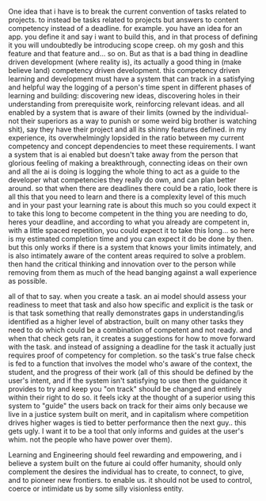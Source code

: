 One idea that i have is to break the current convention of tasks related to projects. to instead be tasks related to projects but answers to content competency instead of a deadline. for example. you have an idea for an app. you define it and say i want to build this, and in that process of defining it you will undoubtedly be introducing scope creep. oh my gosh and this feature and that feature and... so on. But as that is a bad thing in deadline driven development (where reality is), its actually a good thing in (make believe land) competency driven development. this competency driven learning and development must have a system that can track in a satisfying and helpful way the logging of a person's time spent in different phases of learning and building: discovering new ideas, discovering holes in their understanding from prerequisite work, reinforcing relevant ideas. and all enabled by a system that is aware of their limits (owned by the individual-not their superiors as a way to punish or some weird big brother is watching shit), say they have their project and all its shinny features defined. in my experience, its overwhelmingly lopsided in the ratio between my current competency and concept dependencies to meet these requirements. I want a system that is ai enabled but doesn't take away from the person that glorious feeling of making a breakthrough, connecting ideas on their own and all the ai is doing is logging the whole thing to act as a guide to the developer what competencies they really do own, and can plan better around. so that when there are deadlines there could be a ratio, look there is all this that you need to learn and there is a complexity level of this much and in your past your learning rate is about this much so you could expect it to take this long to become competent in the thing you are needing to do, heres your deadline, and according to what you already are competent in, with a little spaced repetition, you could expect it to take this long... so here is my estimated completion time and you can expect it do be done by then. but this only works if there is a system that knows your limits intimately, and is also intimately aware of the content areas required to solve a problem. then hand the critical thinking and innovation over to the person while removing from them as much of the head banging against a wall experience as possible.

all of that to say. when you create a task. an ai model should assess your readiness to meet that task and also how specific and explicit is the task or is that task something that really demonstrates gaps in understanding/is identified as a higher level of abstraction, built on many other tasks they need to do which could be a combination of competent and not ready. and when that check gets ran, it creates a suggestions for how to move forward with the task. and instead of assigning a deadline for the task it actually just requires proof of competency for completion. so the task's true false check is fed to a function that involves the model who's aware of the context, the student, and the progress of their work (all of this should be defined by the user's intent, and if the system isn't satisfying to use then the guidance it provides to try and keep you "on track" should be changed and entirely within their right to do so. it feels icky at the thought of a superior using this system to "guide" the users back on track for their aims only because we live in a justice system built on merit, and in capitalism where competition drives higher wages is tied to better performance then the next guy.. this gets ugly. I want it to be a tool that only informs and guides at the user's whim. not the people who have power over them).

Learning and Engineering should feel rewarding and empowering, and i believe a system built on the future ai could offer humanity, should only complement the desires the individual has to create, to connect, to give, and to pioneer new frontiers. to enable us. it should not be used to control, coerce or intimidate us by some silly visionless entity.